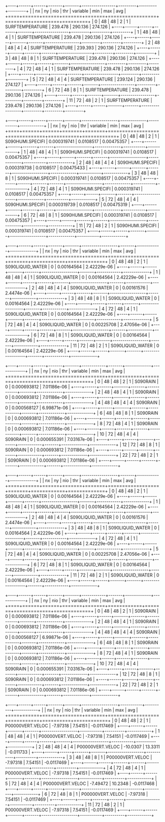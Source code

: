 +----+------+------+-------+-------+-----------------+---------+---------+---------+
|    |   nx |   ny |   nio |   thr | variable        |     min |     max |     avg |
+====+======+======+=======+=======+=================+=========+=========+=========+
|  0 |   48 |   48 |     2 |     1 | SURFTEMPERATURE | 239.478 | 290.136 | 274.126 |
+----+------+------+-------+-------+-----------------+---------+---------+---------+
|  1 |   48 |   48 |     4 |     1 | SURFTEMPERATURE | 239.478 | 290.136 | 274.126 |
+----+------+------+-------+-------+-----------------+---------+---------+---------+
|  2 |   48 |   48 |     4 |     4 | SURFTEMPERATURE | 239.393 | 290.136 | 274.126 |
+----+------+------+-------+-------+-----------------+---------+---------+---------+
|  3 |   48 |   48 |     8 |     1 | SURFTEMPERATURE | 239.478 | 290.136 | 274.126 |
+----+------+------+-------+-------+-----------------+---------+---------+---------+
|  4 |   72 |   48 |     4 |     1 | SURFTEMPERATURE | 239.478 | 290.136 | 274.126 |
+----+------+------+-------+-------+-----------------+---------+---------+---------+
|  5 |   72 |   48 |     4 |     4 | SURFTEMPERATURE | 239.124 | 290.136 | 274.127 |
+----+------+------+-------+-------+-----------------+---------+---------+---------+
|  6 |   72 |   48 |     8 |     1 | SURFTEMPERATURE | 239.478 | 290.136 | 274.126 |
+----+------+------+-------+-------+-----------------+---------+---------+---------+
| 11 |   72 |   48 |     2 |     1 | SURFTEMPERATURE | 239.478 | 290.136 | 274.126 |
+----+------+------+-------+-------+-----------------+---------+---------+---------+

+----+------+------+-------+-------+------------------+-------------+-----------+------------+
|    |   nx |   ny |   nio |   thr | variable         |         min |       max |        avg |
+====+======+======+=======+=======+==================+=============+===========+============+
|  0 |   48 |   48 |     2 |     1 | S090HUMI.SPECIFI | 0.000319741 | 0.0108517 | 0.00475357 |
+----+------+------+-------+-------+------------------+-------------+-----------+------------+
|  1 |   48 |   48 |     4 |     1 | S090HUMI.SPECIFI | 0.000319741 | 0.0108517 | 0.00475357 |
+----+------+------+-------+-------+------------------+-------------+-----------+------------+
|  2 |   48 |   48 |     4 |     4 | S090HUMI.SPECIFI | 0.000319738 | 0.0108517 | 0.00475433 |
+----+------+------+-------+-------+------------------+-------------+-----------+------------+
|  3 |   48 |   48 |     8 |     1 | S090HUMI.SPECIFI | 0.000319741 | 0.0108517 | 0.00475357 |
+----+------+------+-------+-------+------------------+-------------+-----------+------------+
|  4 |   72 |   48 |     4 |     1 | S090HUMI.SPECIFI | 0.000319741 | 0.0108517 | 0.00475357 |
+----+------+------+-------+-------+------------------+-------------+-----------+------------+
|  5 |   72 |   48 |     4 |     4 | S090HUMI.SPECIFI | 0.000319739 | 0.0108517 | 0.00475319 |
+----+------+------+-------+-------+------------------+-------------+-----------+------------+
|  6 |   72 |   48 |     8 |     1 | S090HUMI.SPECIFI | 0.000319741 | 0.0108517 | 0.00475357 |
+----+------+------+-------+-------+------------------+-------------+-----------+------------+
| 11 |   72 |   48 |     2 |     1 | S090HUMI.SPECIFI | 0.000319741 | 0.0108517 | 0.00475357 |
+----+------+------+-------+-------+------------------+-------------+-----------+------------+

+----+------+------+-------+-------+------------------+-------+------------+-------------+
|    |   nx |   ny |   nio |   thr | variable         |   min |        max |         avg |
+====+======+======+=======+=======+==================+=======+============+=============+
|  0 |   48 |   48 |     2 |     1 | S090LIQUID_WATER |     0 | 0.00164564 | 2.42229e-06 |
+----+------+------+-------+-------+------------------+-------+------------+-------------+
|  1 |   48 |   48 |     4 |     1 | S090LIQUID_WATER |     0 | 0.00164564 | 2.42229e-06 |
+----+------+------+-------+-------+------------------+-------+------------+-------------+
|  2 |   48 |   48 |     4 |     4 | S090LIQUID_WATER |     0 | 0.00161576 | 2.4474e-06  |
+----+------+------+-------+-------+------------------+-------+------------+-------------+
|  3 |   48 |   48 |     8 |     1 | S090LIQUID_WATER |     0 | 0.00164564 | 2.42229e-06 |
+----+------+------+-------+-------+------------------+-------+------------+-------------+
|  4 |   72 |   48 |     4 |     1 | S090LIQUID_WATER |     0 | 0.00164564 | 2.42229e-06 |
+----+------+------+-------+-------+------------------+-------+------------+-------------+
|  5 |   72 |   48 |     4 |     4 | S090LIQUID_WATER |     0 | 0.00225708 | 2.47056e-06 |
+----+------+------+-------+-------+------------------+-------+------------+-------------+
|  6 |   72 |   48 |     8 |     1 | S090LIQUID_WATER |     0 | 0.00164564 | 2.42229e-06 |
+----+------+------+-------+-------+------------------+-------+------------+-------------+
| 11 |   72 |   48 |     2 |     1 | S090LIQUID_WATER |     0 | 0.00164564 | 2.42229e-06 |
+----+------+------+-------+-------+------------------+-------+------------+-------------+

+----+------+------+-------+-------+------------+-------+-------------+-------------+
|    |   nx |   ny |   nio |   thr | variable   |   min |         max |         avg |
+====+======+======+=======+=======+============+=======+=============+=============+
|  0 |   48 |   48 |     2 |     1 | S090RAIN   |     0 | 0.000693812 | 7.01186e-06 |
+----+------+------+-------+-------+------------+-------+-------------+-------------+
|  2 |   48 |   48 |     4 |     1 | S090RAIN   |     0 | 0.000693812 | 7.01186e-06 |
+----+------+------+-------+-------+------------+-------+-------------+-------------+
|  4 |   48 |   48 |     4 |     4 | S090RAIN   |     0 | 0.000568127 | 6.99871e-06 |
+----+------+------+-------+-------+------------+-------+-------------+-------------+
|  6 |   48 |   48 |     8 |     1 | S090RAIN   |     0 | 0.000693812 | 7.01186e-06 |
+----+------+------+-------+-------+------------+-------+-------------+-------------+
|  8 |   72 |   48 |     4 |     1 | S090RAIN   |     0 | 0.000693812 | 7.01186e-06 |
+----+------+------+-------+-------+------------+-------+-------------+-------------+
| 10 |   72 |   48 |     4 |     4 | S090RAIN   |     0 | 0.000655391 | 7.03167e-06 |
+----+------+------+-------+-------+------------+-------+-------------+-------------+
| 12 |   72 |   48 |     8 |     1 | S090RAIN   |     0 | 0.000693812 | 7.01186e-06 |
+----+------+------+-------+-------+------------+-------+-------------+-------------+
| 22 |   72 |   48 |     2 |     1 | S090RAIN   |     0 | 0.000693812 | 7.01186e-06 |
+----+------+------+-------+-------+------------+-------+-------------+-------------+

+----+------+------+-------+-------+------------------+-------+------------+-------------+
|    |   nx |   ny |   nio |   thr | variable         |   min |        max |         avg |
+====+======+======+=======+=======+==================+=======+============+=============+
|  0 |   48 |   48 |     2 |     1 | S090LIQUID_WATER |     0 | 0.00164564 | 2.42229e-06 |
+----+------+------+-------+-------+------------------+-------+------------+-------------+
|  1 |   48 |   48 |     4 |     1 | S090LIQUID_WATER |     0 | 0.00164564 | 2.42229e-06 |
+----+------+------+-------+-------+------------------+-------+------------+-------------+
|  2 |   48 |   48 |     4 |     4 | S090LIQUID_WATER |     0 | 0.00161576 | 2.4474e-06  |
+----+------+------+-------+-------+------------------+-------+------------+-------------+
|  3 |   48 |   48 |     8 |     1 | S090LIQUID_WATER |     0 | 0.00164564 | 2.42229e-06 |
+----+------+------+-------+-------+------------------+-------+------------+-------------+
|  4 |   72 |   48 |     4 |     1 | S090LIQUID_WATER |     0 | 0.00164564 | 2.42229e-06 |
+----+------+------+-------+-------+------------------+-------+------------+-------------+
|  5 |   72 |   48 |     4 |     4 | S090LIQUID_WATER |     0 | 0.00225708 | 2.47056e-06 |
+----+------+------+-------+-------+------------------+-------+------------+-------------+
|  6 |   72 |   48 |     8 |     1 | S090LIQUID_WATER |     0 | 0.00164564 | 2.42229e-06 |
+----+------+------+-------+-------+------------------+-------+------------+-------------+
| 11 |   72 |   48 |     2 |     1 | S090LIQUID_WATER |     0 | 0.00164564 | 2.42229e-06 |
+----+------+------+-------+-------+------------------+-------+------------+-------------+

+----+------+------+-------+-------+------------+-------+-------------+-------------+
|    |   nx |   ny |   nio |   thr | variable   |   min |         max |         avg |
+====+======+======+=======+=======+============+=======+=============+=============+
|  0 |   48 |   48 |     2 |     1 | S090RAIN   |     0 | 0.000693812 | 7.01186e-06 |
+----+------+------+-------+-------+------------+-------+-------------+-------------+
|  2 |   48 |   48 |     4 |     1 | S090RAIN   |     0 | 0.000693812 | 7.01186e-06 |
+----+------+------+-------+-------+------------+-------+-------------+-------------+
|  4 |   48 |   48 |     4 |     4 | S090RAIN   |     0 | 0.000568127 | 6.99871e-06 |
+----+------+------+-------+-------+------------+-------+-------------+-------------+
|  6 |   48 |   48 |     8 |     1 | S090RAIN   |     0 | 0.000693812 | 7.01186e-06 |
+----+------+------+-------+-------+------------+-------+-------------+-------------+
|  8 |   72 |   48 |     4 |     1 | S090RAIN   |     0 | 0.000693812 | 7.01186e-06 |
+----+------+------+-------+-------+------------+-------+-------------+-------------+
| 10 |   72 |   48 |     4 |     4 | S090RAIN   |     0 | 0.000655391 | 7.03167e-06 |
+----+------+------+-------+-------+------------+-------+-------------+-------------+
| 12 |   72 |   48 |     8 |     1 | S090RAIN   |     0 | 0.000693812 | 7.01186e-06 |
+----+------+------+-------+-------+------------+-------+-------------+-------------+
| 22 |   72 |   48 |     2 |     1 | S090RAIN   |     0 | 0.000693812 | 7.01186e-06 |
+----+------+------+-------+-------+------------+-------+-------------+-------------+

+----+------+------+-------+-------+------------------+-----------+----------+------------+
|    |   nx |   ny |   nio |   thr | variable         |       min |      max |        avg |
+====+======+======+=======+=======+==================+===========+==========+============+
|  0 |   48 |   48 |     2 |     1 | P00000VERT.VELOC |  -7.97318 |  7.54151 | -0.0117469 |
+----+------+------+-------+-------+------------------+-----------+----------+------------+
|  1 |   48 |   48 |     4 |     1 | P00000VERT.VELOC |  -7.97318 |  7.54151 | -0.0117469 |
+----+------+------+-------+-------+------------------+-----------+----------+------------+
|  2 |   48 |   48 |     4 |     4 | P00000VERT.VELOC | -10.0307  | 13.3311  | -0.011733  |
+----+------+------+-------+-------+------------------+-----------+----------+------------+
|  3 |   48 |   48 |     8 |     1 | P00000VERT.VELOC |  -7.97318 |  7.54151 | -0.0117469 |
+----+------+------+-------+-------+------------------+-----------+----------+------------+
|  4 |   72 |   48 |     4 |     1 | P00000VERT.VELOC |  -7.97318 |  7.54151 | -0.0117469 |
+----+------+------+-------+-------+------------------+-----------+----------+------------+
|  5 |   72 |   48 |     4 |     4 | P00000VERT.VELOC |  -7.49472 | 10.2348  | -0.0117468 |
+----+------+------+-------+-------+------------------+-----------+----------+------------+
|  6 |   72 |   48 |     8 |     1 | P00000VERT.VELOC |  -7.97318 |  7.54151 | -0.0117469 |
+----+------+------+-------+-------+------------------+-----------+----------+------------+
| 11 |   72 |   48 |     2 |     1 | P00000VERT.VELOC |  -7.97318 |  7.54151 | -0.0117469 |
+----+------+------+-------+-------+------------------+-----------+----------+------------+
